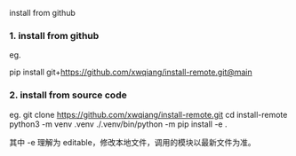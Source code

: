 install from github

### 1. install from github
eg. 

pip install git+https://github.com/xwqiang/install-remote.git@main


### 2. install from source code

eg.
git clone https://github.com/xwqiang/install-remote.git
cd install-remote
python3 -m venv .venv
./.venv/bin/python -m pip install -e .

其中 -e 理解为 editable，修改本地文件，调用的模块以最新文件为准。
